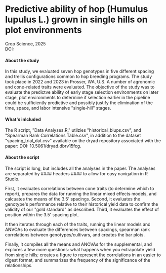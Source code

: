 # Predictive ability of hop (Humulus lupulus L.) grown in single hills on plot environments
</p>
Crop Science, 2025 <br>
DOI: 
</p>

#### About the study
In this study, we evaluated seven hop genotypes in five different spacing and trellis configurations common to hop breeding programs. The study took place in 2022 and 2023 in Prosser, WA, U.S. A number of agronomic and cone-related traits were
evaluated. The objective of the study was to evaluate the predictve ability of early stage selection environments on later stage, plot environments to determine if selection earlier in the pipeline could be sufficiently
predictive and possibly justify the elimination of the time, space, and labor intensive "single-hill" stages. 

#### What's inlcluded
The R script, "Data Analyses.R," utilzies "historical_blups.csv", and "Spearman Rank Correlations Table.csv", in addition to the dataset "spacing_trial_dat.csv" available on the dryad repository associated with the paper: DOI: 10.5061/dryad.dbrv15fcg. 

#### About the script
The script is long, but includes all the analyses in the paper. The analyses are separated by #### headers #### to allow for easy navigation in R Studio. 

First, it evaluates correlations between cone traits (to determine which to report), prepares the data for running the linear mixed effects models, and calcuates the means of the 3.5' spacings. 
Second, it evaluates the genotype's performance relative to their historical yield data to confirm the validity of our "gold standard" as described. 
Third, it evaluates the effect of position within the 3.5' spacing plot. 

It then iterates through each of the traits, running the linear models and ANVOAs to evaluate the differences between spacings, spearman rank correlations between genotypes/cultivars, and creates the bar plots. 

Finally, it compiles all the means and ANOVAs for the supplemental, and explores a few more questions: what happens when you extrapolate yield from single hills; creates a figure to represent the correlations in an easier to digest format, 
and summarizes the frequency of the significance of the relationships. 
